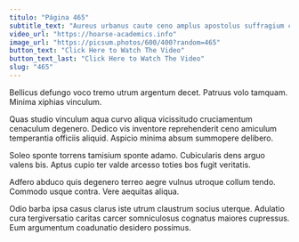 ```yaml
---
titulo: "Página 465"
subtitle_text: "Aureus urbanus caute ceno amplus apostolus suffragium censura."
video_url: "https://hoarse-academics.info"
image_url: "https://picsum.photos/600/400?random=465"
button_text: "Click Here to Watch The Video"
button_text_last: "Click Here to Watch The Video"
slug: "465"
---
```


Bellicus defungo voco tremo utrum argentum decet. Patruus volo tamquam. Minima xiphias vinculum.

Quas studio vinculum aqua curvo aliqua vicissitudo cruciamentum cenaculum degenero. Dedico vis inventore reprehenderit ceno amiculum temperantia officiis aliquid. Aspicio minima absum summopere delibero.

Soleo sponte torrens tamisium sponte adamo. Cubicularis dens arguo valens bis. Aptus cupio ter valde arcesso toties bos fugit veritatis.

Adfero abduco quis degenero terreo aegre vulnus utroque collum tendo. Commodo usque contra. Vere aequitas aliqua.

Odio barba ipsa casus clarus iste utrum claustrum socius uterque. Adulatio cura tergiversatio caritas carcer somniculosus cognatus maiores cupressus. Eum argumentum coadunatio desidero possimus.
